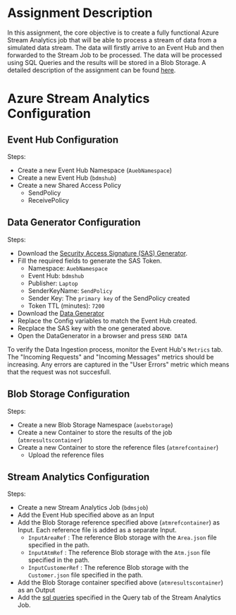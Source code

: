 # Assignment Description

In this assignment, the core objective is to create a fully functional Azure Stream Analytics job that will be able to process a stream of data from a simulated data stream. The data will firstly arrive to an Event Hub and then forwarded to the Stream Job to be processed. The data will be processed using SQL Queries and the results will be stored in a Blob Storage. A detailed description of the assignment can be found [here](Proj4_Stream_Analytics.pdf).



# Azure Stream Analytics Configuration

## Event Hub Configuration

Steps: 
- Create a new Event Hub Namespace (`AuebNamespace`)
- Create a new Event Hub (`bdmshub`)
- Create a new Shared Access Policy
    - SendPolicy
    - ReceivePolicy

## Data Generator Configuration

Steps:
- Download the [Security Access Signature (SAS) Generator](https://github.com/sandrinodimattia/RedDog/releases).
- Fill the required fields to generate the SAS Token. 
    - Namespace: `AuebNamespace`
    - Event Hub: `bdmshub`
    - Publisher: `Laptop`
    - SenderKeyName: `SendPolicy`
    - Sender Key: The `primary key` of the SendPolicy created
    - Token TTL (minutes): `7200`
- Download the [Data Generator](https://edu.dmst.aueb.gr/mod/resource/view.php?id=2535)
- Replace the Config variables to match the Event Hub created.
- Recplace the SAS key with the one generated above.
- Open the DataGenerator in a browser and press `SEND DATA`

To verify the Data Ingestion process, monitor the Event Hub's `Metrics` tab. The "Incoming Requests" and "Incoming Messages" metrics should be increasing. Any errors are captured in the "User Errors" metric which means that the request was not succesfull.


## Blob Storage Configuration

Steps:
- Create a new Blob Storage Namespace (`auebstorage`)
- Create a new Container to store the results of the job (`atmresultscontainer`)
- Create a new Container to store the reference files (`atmrefcontainer`)
    - Upload the reference files 

## Stream Analytics Configuration

Steps:
- Create a new Stream Analytics Job (`bdmsjob`)
- Add the Event Hub specified above as an Input
- Add the Blob Storage reference specified above (`atmrefcontainer`) as Input. Each reference file is added as a separate Input.
    - `InputAreaRef` : The reference Blob storage with the `Area.json` file specified in the path.
    - `InputAtmRef` : The reference Blob storage with the `Atm.json` file specified in the path.
    - `InputCustomerRef` : The reference Blob storage with the `Customer.json` file specified in the path.  
- Add the Blob Storage container specified above (`atmresultscontainer`) as an Output 
- Add the [sql queries](atmjob_queries.sql) specified in the Query tab of the Stream Analytics Job.
